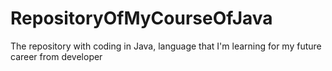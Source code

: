 # RepositoryOfMyCourseOfJava
The repository with coding in Java, language that I'm learning for my future career from developer
